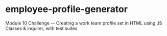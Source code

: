 # employee-profile-generator
Module 10 Challenge -- Creating a work team profile set in HTML using JS Classes &amp; inquirer, with test suites
